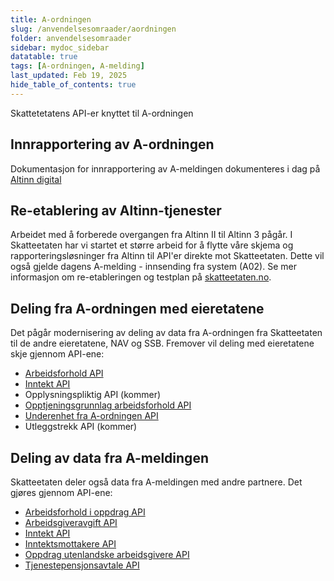 ```yaml
---
title: A-ordningen
slug: /anvendelsesomraader/aordningen
folder: anvendelsesomraader
sidebar: mydoc_sidebar
datatable: true
tags: [A-ordningen, A-melding]
last_updated: Feb 19, 2025
hide_table_of_contents: true
---
```

<Summary>Skattetetatens API-er knyttet til A-ordningen</Summary>

## Innrapportering av A-ordningen

Dokumentasjon for innrapportering av A-meldingen dokumenteres i dag på [Altinn digital](https://www.altinndigital.no/produkter/altinn-api-for-datasystem/tjenesteoversikt/a-meldingen/)                                          
## Re-etablering av Altinn-tjenester

Arbeidet med å forberede overgangen fra Altinn II til Altinn 3 pågår. I Skatteetaten har vi startet et større arbeid for å flytte våre skjema og rapporteringsløsninger fra Altinn til API'er direkte mot Skatteetaten. Dette vil også gjelde dagens A-melding - innsending fra system (A02). Se mer informasjon om re-etableringen og testplan på [skatteetaten.no](https://www.skatteetaten.no/bedrift-og-organisasjon/reetableringaltinn/).
  
## Deling fra A-ordningen med eieretatene

Det pågår modernisering av deling av data fra A-ordningen fra Skatteetaten til de andre eieretatene, NAV og SSB.
Fremover vil deling med eieretatene skje gjennom API-ene:
  * [Arbeidsforhold API](../api/arbeidsforhold.md)
  * [Inntekt API](../api/inntekt.md)
  * Opplysningspliktig API (kommer)
  * [Opptjeningsgrunnlag arbeidsforhold API](../api/opptjeningsgrunnlagarbeidsforhold.md)
  * [Underenhet fra A-ordningen API](../api/underenhetaordningen.md)
  * Utleggstrekk API (kommer)

## Deling av data fra A-meldingen

Skatteetaten deler også data fra A-meldingen med andre partnere. Det gjøres gjennom API-ene:
  * [Arbeidsforhold i oppdrag API](../api/arbeidsforholdioppdrag.md)  
  * [Arbeidsgiveravgift API](../api/arbeidsgiveravgift.md)
  * [Inntekt API](../api/inntekt.md)
  * [Inntektsmottakere API](../api/inntektsmottakere.md)
  * [Oppdrag utenlandske arbeidsgivere API](../api/oppdragutenlandskevirksomheter.md)
  * [Tjenestepensjonsavtale API](../api/tjenestepensjonsavtale.md)
    

